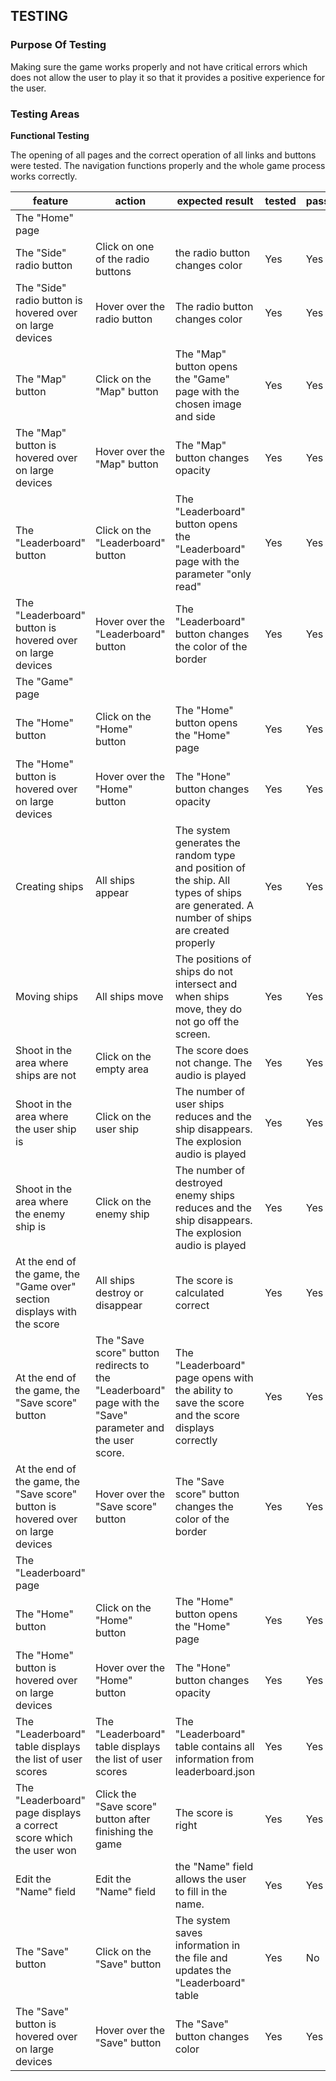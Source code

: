 ## TESTING

### Purpose Of Testing

Making sure the game works properly and not have critical errors which does not allow the user to play it so that it provides a positive experience for the user.

### Testing Areas

__Functional Testing__

The opening of all pages and the correct operation of all links and buttons were tested. The navigation functions properly and the whole game process works correctly.

| feature | action | expected result | tested | passed | comments |
| --- | --- | --- | --- | --- | --- |
| The "Home" page | | | | | |
| The "Side" radio button | Click on one of the radio buttons | the radio button changes color | Yes | Yes | - |
| The "Side" radio button is hovered over on large devices | Hover over the radio button | The radio button changes color | Yes | Yes | - |
| The "Map" button | Click on the "Map" button | The "Map" button opens the "Game" page with the chosen image and side | Yes | Yes | - |
| The "Map" button is hovered over on large devices | Hover over the "Map" button | The "Map" button changes opacity | Yes | Yes | - |
| The "Leaderboard" button | Click on the "Leaderboard" button | The "Leaderboard" button opens the "Leaderboard" page with the parameter "only read" | Yes | Yes | - |
| The "Leaderboard" button is hovered over on large devices | Hover over the "Leaderboard" button | The "Leaderboard" button changes the color of the border | Yes | Yes | - |
| The "Game" page | | | | | |
| The "Home" button | Click on the "Home" button | The "Home" button opens the "Home" page | Yes | Yes | - |
| The "Home" button is hovered over on large devices | Hover over the "Home" button | The "Hone" button changes opacity | Yes | Yes | - |
| Creating ships | All ships appear | The system generates the random type and position of the ship. All types of ships are generated. A number of ships are created properly | Yes | Yes | - |
| Moving ships | All ships move | The positions of ships do not intersect and when ships move, they do not go off the screen. | Yes | Yes | - |
| Shoot in the area where ships are not | Click on the empty area | The score does not change. The audio is played | Yes | Yes | - |
| Shoot in the area where the user ship is | Click on the user ship | The number of user ships reduces and the ship disappears. The explosion audio is played | Yes | Yes | - |
| Shoot in the area where the enemy ship is | Click on the enemy ship | The number of destroyed enemy ships reduces and the ship disappears. The explosion audio is played | Yes | Yes | - |
| At the end of the game, the "Game over" section displays with the score | All ships destroy or disappear | The score is calculated correct | Yes | Yes | - |
| At the end of the game, the "Save score" button | The "Save score" button redirects to the "Leaderboard" page with the "Save" parameter and the user score. | The "Leaderboard" page opens with the ability to save the score and the score displays correctly | Yes | Yes | - |
| At the end of the game, the "Save score" button is hovered over on large devices | Hover over the "Save score" button | The "Save score" button changes the color of the border | Yes | Yes | - |
| The "Leaderboard" page | | | | | |
| The "Home" button | Click on the "Home" button | The "Home" button opens the "Home" page | Yes | Yes | - |
| The "Home" button is hovered over on large devices | Hover over the "Home" button | The "Hone" button changes opacity | Yes | Yes | - |
| The "Leaderboard" table displays the list of user scores | The "Leaderboard" table displays the list of user scores | The "Leaderboard" table contains all information from leaderboard.json | Yes | Yes | - |
| The "Leaderboard" page displays a correct score which the user won | Click the "Save score" button  after finishing the game | The score is right | Yes | Yes | - |
| Edit the "Name" field | Edit the "Name" field | the "Name" field allows the user to fill in the name. | Yes | Yes | - |
| The "Save" button | Click on the "Save" button | The system saves information in the file and updates the "Leaderboard" table| Yes | No | The information is not saved in leaderboard.json |
| The "Save" button is hovered over on large devices | Hover over the "Save" button | The "Save" button changes color | Yes | Yes | - |
